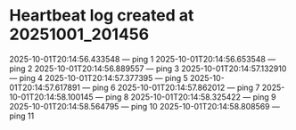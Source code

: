 # Heartbeat log created at 20251001_201456
2025-10-01T20:14:56.433548 — ping 1
2025-10-01T20:14:56.653548 — ping 2
2025-10-01T20:14:56.889557 — ping 3
2025-10-01T20:14:57.132910 — ping 4
2025-10-01T20:14:57.377395 — ping 5
2025-10-01T20:14:57.617891 — ping 6
2025-10-01T20:14:57.862012 — ping 7
2025-10-01T20:14:58.100145 — ping 8
2025-10-01T20:14:58.325422 — ping 9
2025-10-01T20:14:58.564795 — ping 10
2025-10-01T20:14:58.808569 — ping 11
